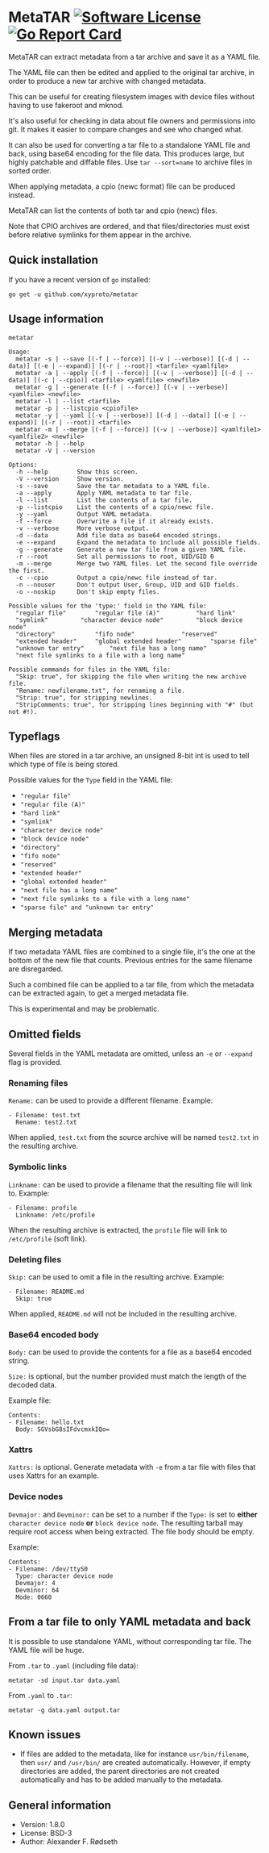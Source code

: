 # MetaTAR [![Software License](https://img.shields.io/badge/license-BSD-brightgreen.svg?style=flat-square)](LICENSE) [![Go Report Card](https://goreportcard.com/badge/github.com/xyproto/metatar?style=flat-square)](https://goreportcard.com/report/github.com/xyproto/metatar)

MetaTAR can extract metadata from a tar archive and save it as a YAML file.

The YAML file can then be edited and applied to the original tar archive, in order to produce a new tar archive with changed metadata.

This can be useful for creating filesystem images with device files without having to use fakeroot and mknod.

It's also useful for checking in data about file owners and permissions into git. It makes it easier to compare changes and see who changed what.

It can also be used for converting a tar file to a standalone YAML file and back, using base64 encoding for the file data. This produces large, but highly patchable and diffable files. Use `tar --sort=name` to archive files in sorted order.

When applying metadata, a cpio (newc format) file can be produced instead.

MetaTAR can list the contents of both tar and cpio (newc) files.

Note that CPIO archives are ordered, and that files/directories must exist before relative symlinks for them appear in the archive.

<!--
## Simple example

<a href="https://asciinema.org/a/bmsk91mof9cl9ccra7jc7pcs9"><img src="https://raw.githubusercontent.com/xyproto/metatar/main/img/metatar.gif" style="margin-left: 2em" alt="asciinema screencast"></a>
-->

## Quick installation

If you have a recent version of `go` installed:

    go get -u github.com/xyproto/metatar

## Usage information


```
metatar

Usage:
  metatar -s | --save [(-f | --force)] [(-v | --verbose)] [(-d | --data)] [(-e | --expand)] [(-r | --root)] <tarfile> <yamlfile>
  metatar -a | --apply [(-f | --force)] [(-v | --verbose)] [(-d | --data)] [(-c | --cpio)] <tarfile> <yamlfile> <newfile>
  metatar -g | --generate [(-f | --force)] [(-v | --verbose)] <yamlfile> <newfile>
  metatar -l | --list <tarfile>
  metatar -p | --listcpio <cpiofile>
  metatar -y | --yaml [(-v | --verbose)] [(-d | --data)] [(-e | --expand)] [(-r | --root)] <tarfile>
  metatar -m | --merge [(-f | --force)] [(-v | --verbose)] <yamlfile1> <yamlfile2> <newfile>
  metatar -h | --help
  metatar -V | --version

Options:
  -h --help        Show this screen.
  -V --version     Show version.
  -s --save        Save the tar metadata to a YAML file.
  -a --apply       Apply YAML metadata to tar file.
  -l --list        List the contents of a tar file.
  -p --listcpio    List the contents of a cpio/newc file.
  -y --yaml        Output YAML metadata.
  -f --force       Overwrite a file if it already exists.
  -v --verbose     More verbose output.
  -d --data        Add file data as base64 encoded strings.
  -e --expand      Expand the metadata to include all possible fields.
  -g --generate    Generate a new tar file from a given YAML file.
  -r --root        Set all permissions to root, UID/GID 0
  -m --merge       Merge two YAML files. Let the second file override the first.
  -c --cpio        Output a cpio/newc file instead of tar.
  -n --nouser      Don't output User, Group, UID and GID fields.
  -o --noskip      Don't skip empty files.

Possible values for the 'type:' field in the YAML file:
  "regular file"		"regular file (A)"			"hard link"
  "symlink"			"character device node"			"block device node"
  "directory"			"fifo node"				"reserved"
  "extended header"		"global extended header"		"sparse file"
  "unknown tar entry"		"next file has a long name"
  "next file symlinks to a file with a long name"

Possible commands for files in the YAML file:
  "Skip: true", for skipping the file when writing the new archive file.
  "Rename: newfilename.txt", for renaming a file.
  "Strip: true", for stripping newlines.
  "StripComments: true", for stripping lines beginning with "#" (but not #!).
```

## Typeflags

When files are stored in a tar archive, an unsigned 8-bit int is used to tell which type of file is being stored.

Possible values for the `Type` field in the YAML file:

* `"regular file"`
* `"regular file (A)"`
* `"hard link"`
* `"symlink"`
* `"character device node"`
* `"block device node"`
* `"directory"`
* `"fifo node"`
* `"reserved"`
* `"extended header"`
* `"global extended header"`
* `"next file has a long name"`
* `"next file symlinks to a file with a long name"`
* `"sparse file" and "unknown tar entry"`


## Merging metadata

If two metadata YAML files are combined to a single file, it's the one at the bottom of the new file that counts.
Previous entries for the same filename are disregarded.

Such a combined file can be applied to a tar file, from which the metadata can be extracted again, to get a merged metadata file.

This is experimental and may be problematic.

## Omitted fields

Several fields in the YAML metadata are omitted, unless an `-e` or `--expand` flag is provided.

### Renaming files

`Rename:` can be used to provide a different filename. Example:

    - Filename: test.txt
      Rename: test2.txt

When applied, `test.txt` from the source archive will be named `test2.txt` in the resulting archive.

### Symbolic links

`Linkname:` can be used to provide a filename that the resulting file will link to. Example:

    - Filename: profile
      Linkname: /etc/profile

When the resulting archive is extracted, the `profile` file will link to `/etc/profile` (soft link).

### Deleting files

`Skip:` can be used to omit a file in the resulting archive. Example:

    - Filename: README.md
      Skip: true

When applied, `README.md` will not be included in the resulting archive.

### Base64 encoded body

`Body:` can be used to provide the contents for a file as a base64 encoded string.

`Size:` is optional, but the number provided must match the length of the decoded data.

Example file:

    Contents:
    - Filename: hello.txt
      Body: SGVsbG8sIFdvcmxkIQo=

### Xattrs

`Xattrs:` is optional. Generate metadata with `-e` from a tar file with files that uses Xattrs for an example.

### Device nodes

`Devmajor:` and `Devminor:` can be set to a number if the `Type:` is set to **either** `character device node` **or** `block device node`. The resulting tarball may require root access when being extracted. The file body should be empty.

Example:

    Contents:
    - Filename: /dev/ttyS0
      Type: character device node
      Devmajor: 4
      Devminor: 64
      Mode: 0660

## From a tar file to only YAML metadata and back

It is possible to use standalone YAML, without corresponding tar file. The YAML file will be huge.

From `.tar` to `.yaml` (including file data):

    metatar -sd input.tar data.yaml

From `.yaml` to `.tar`:

    metatar -g data.yaml output.tar

## Known issues

* If files are added to the metadata, like for instance `usr/bin/filename`, then `usr/` and `/usr/bin/` are created automatically. However, if empty directories are added, the parent directories are not created automatically and has to be added manually to the metadata.

## General information

* Version: 1.8.0
* License: BSD-3
* Author: Alexander F. Rødseth
